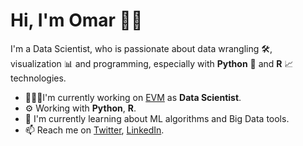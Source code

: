 # Hi, I'm Omar 👋🏼

I'm a Data Scientist, who is passionate about data wrangling 🛠, visualization 📊 and programming, especially with **Python** 🐍 and **R** 📈 technologies.

*   👨🏽‍💻I'm currently working on [EVM](https://www.evm.net/) as **Data Scientist**.
*   ⚙️ Working with **Python**, **R**.
*   📖 I'm currently learning about ML algorithms and Big Data tools.
*   📫 Reach me on [Twitter](https://twitter.com/beejeke), [LinkedIn](https://www.linkedin.com/in/omarmendo/).
